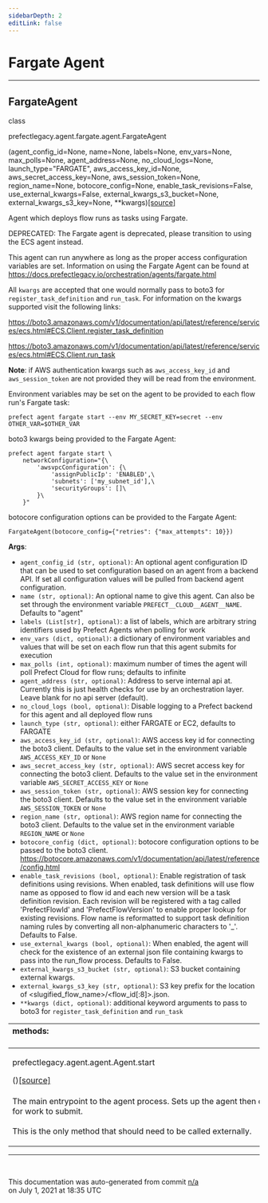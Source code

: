 ```yaml
---
sidebarDepth: 2
editLink: false
---
```

# Fargate Agent
---
 ## FargateAgent
 <div class='class-sig' id='prefect-agent-fargate-agent-fargateagent'><p class="prefect-sig">class </p><p class="prefect-class">prefectlegacy.agent.fargate.agent.FargateAgent</p>(agent_config_id=None, name=None, labels=None, env_vars=None, max_polls=None, agent_address=None, no_cloud_logs=None, launch_type=&quot;FARGATE&quot;, aws_access_key_id=None, aws_secret_access_key=None, aws_session_token=None, region_name=None, botocore_config=None, enable_task_revisions=False, use_external_kwargs=False, external_kwargs_s3_bucket=None, external_kwargs_s3_key=None, **kwargs)<span class="source"><a href="https://github.com/PrefectHQ/prefect/blob/master/src/prefectlegacy/agent/fargate/agent.py#L17">[source]</a></span></div>

Agent which deploys flow runs as tasks using Fargate.

DEPRECATED: The Fargate agent is deprecated, please transition to using the ECS agent instead.

This agent can run anywhere as long as the proper access configuration variables are set.  Information on using the Fargate Agent can be found at https://docs.prefectlegacy.io/orchestration/agents/fargate.html

All `kwargs` are accepted that one would normally pass to boto3 for `register_task_definition` and `run_task`. For information on the kwargs supported visit the following links:

https://boto3.amazonaws.com/v1/documentation/api/latest/reference/services/ecs.html#ECS.Client.register_task_definition

https://boto3.amazonaws.com/v1/documentation/api/latest/reference/services/ecs.html#ECS.Client.run_task

**Note**: if AWS authentication kwargs such as `aws_access_key_id` and `aws_session_token` are not provided they will be read from the environment.

Environment variables may be set on the agent to be provided to each flow run's Fargate task: 
```
prefect agent fargate start --env MY_SECRET_KEY=secret --env OTHER_VAR=$OTHER_VAR

```

boto3 kwargs being provided to the Fargate Agent: 
```
prefect agent fargate start \
    networkConfiguration="{\
        'awsvpcConfiguration': {\
            'assignPublicIp': 'ENABLED',\
            'subnets': ['my_subnet_id'],\
            'securityGroups': []\
        }\
    }"

```

botocore configuration options can be provided to the Fargate Agent: 
```
FargateAgent(botocore_config={"retries": {"max_attempts": 10}})

```

**Args**:     <ul class="args"><li class="args">`agent_config_id (str, optional)`: An optional agent configuration ID that can be used to set         configuration based on an agent from a backend API. If set all configuration values will be         pulled from backend agent configuration.     </li><li class="args">`name (str, optional)`: An optional name to give this agent. Can also be set through         the environment variable `PREFECT__CLOUD__AGENT__NAME`. Defaults to "agent"     </li><li class="args">`labels (List[str], optional)`: a list of labels, which are arbitrary string         identifiers used by Prefect Agents when polling for work     </li><li class="args">`env_vars (dict, optional)`: a dictionary of environment variables and values that will         be set on each flow run that this agent submits for execution     </li><li class="args">`max_polls (int, optional)`: maximum number of times the agent will poll Prefect Cloud         for flow runs; defaults to infinite     </li><li class="args">`agent_address (str, optional)`:  Address to serve internal api at. Currently this is         just health checks for use by an orchestration layer. Leave blank for no api server         (default).     </li><li class="args">`no_cloud_logs (bool, optional)`: Disable logging to a Prefect backend for this agent         and all deployed flow runs     </li><li class="args">`launch_type (str, optional)`: either FARGATE or EC2, defaults to FARGATE     </li><li class="args">`aws_access_key_id (str, optional)`: AWS access key id for connecting the boto3         client. Defaults to the value set in the environment variable         `AWS_ACCESS_KEY_ID` or `None`     </li><li class="args">`aws_secret_access_key (str, optional)`: AWS secret access key for connecting         the boto3 client. Defaults to the value set in the environment variable         `AWS_SECRET_ACCESS_KEY` or `None`     </li><li class="args">`aws_session_token (str, optional)`: AWS session key for connecting the boto3         client. Defaults to the value set in the environment variable         `AWS_SESSION_TOKEN` or `None`     </li><li class="args">`region_name (str, optional)`: AWS region name for connecting the boto3 client.         Defaults to the value set in the environment variable `REGION_NAME` or `None`     </li><li class="args">`botocore_config (dict, optional)`: botocore configuration options to be passed to the         boto3 client.         https://botocore.amazonaws.com/v1/documentation/api/latest/reference/config.html     </li><li class="args">`enable_task_revisions (bool, optional)`: Enable registration of task definitions using         revisions.  When enabled, task definitions will use flow name as opposed to flow id         and each new version will be a task definition revision. Each revision will be         registered with a tag called 'PrefectFlowId' and 'PrefectFlowVersion' to enable         proper lookup for existing revisions.  Flow name is reformatted to support task         definition naming rules by converting all non-alphanumeric characters to '_'.         Defaults to False.     </li><li class="args">`use_external_kwargs (bool, optional)`: When enabled, the agent will check for the         existence of an external json file containing kwargs to pass into the run_flow         process.  Defaults to False.     </li><li class="args">`external_kwargs_s3_bucket (str, optional)`: S3 bucket containing external kwargs.     </li><li class="args">`external_kwargs_s3_key (str, optional)`: S3 key prefix for the location of         <slugified_flow_name>/<flow_id[:8]>.json.     </li><li class="args">`**kwargs (dict, optional)`: additional keyword arguments to pass to boto3 for         `register_task_definition` and `run_task`</li></ul>

|methods: &nbsp;&nbsp;&nbsp;&nbsp;&nbsp;&nbsp;&nbsp;&nbsp;&nbsp;&nbsp;&nbsp;&nbsp;&nbsp;&nbsp;&nbsp;&nbsp;&nbsp;&nbsp;&nbsp;&nbsp;&nbsp;&nbsp;&nbsp;&nbsp;&nbsp;&nbsp;&nbsp;&nbsp;&nbsp;&nbsp;&nbsp;&nbsp;&nbsp;&nbsp;&nbsp;&nbsp;&nbsp;&nbsp;&nbsp;&nbsp;&nbsp;&nbsp;&nbsp;&nbsp;&nbsp;&nbsp;&nbsp;&nbsp;&nbsp;&nbsp;&nbsp;&nbsp;&nbsp;&nbsp;&nbsp;&nbsp;&nbsp;&nbsp;&nbsp;&nbsp;&nbsp;&nbsp;&nbsp;&nbsp;&nbsp;&nbsp;&nbsp;&nbsp;&nbsp;&nbsp;&nbsp;&nbsp;&nbsp;&nbsp;&nbsp;&nbsp;&nbsp;&nbsp;&nbsp;&nbsp;&nbsp;&nbsp;&nbsp;&nbsp;&nbsp;&nbsp;&nbsp;&nbsp;&nbsp;&nbsp;&nbsp;&nbsp;&nbsp;&nbsp;&nbsp;&nbsp;&nbsp;&nbsp;&nbsp;&nbsp;&nbsp;&nbsp;&nbsp;&nbsp;&nbsp;&nbsp;&nbsp;&nbsp;&nbsp;&nbsp;&nbsp;&nbsp;&nbsp;&nbsp;&nbsp;&nbsp;&nbsp;&nbsp;&nbsp;&nbsp;&nbsp;&nbsp;&nbsp;&nbsp;&nbsp;&nbsp;&nbsp;&nbsp;&nbsp;&nbsp;&nbsp;&nbsp;&nbsp;&nbsp;&nbsp;&nbsp;&nbsp;&nbsp;&nbsp;&nbsp;&nbsp;&nbsp;&nbsp;&nbsp;&nbsp;&nbsp;&nbsp;&nbsp;&nbsp;&nbsp;|
|:----|
 | <div class='method-sig' id='prefect-agent-agent-agent-start'><p class="prefect-class">prefectlegacy.agent.agent.Agent.start</p>()<span class="source"><a href="https://github.com/PrefectHQ/prefect/blob/master/src/prefectlegacy/agent/agent.py#L173">[source]</a></span></div>
<p class="methods">The main entrypoint to the agent process. Sets up the agent then continuously polls for work to submit.<br><br>This is the only method that should need to be called externally.</p>|

---
<br>


<p class="auto-gen">This documentation was auto-generated from commit <a href='https://github.com/PrefectHQ/prefect/commit/n/a'>n/a</a> </br>on July 1, 2021 at 18:35 UTC</p>
